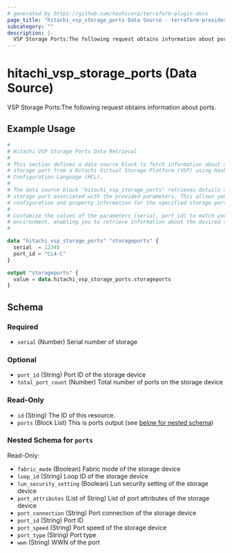 ```yaml
---
# generated by https://github.com/hashicorp/terraform-plugin-docs
page_title: "hitachi_vsp_storage_ports Data Source - terraform-provider-hitachi"
subcategory: ""
description: |-
  VSP Storage Ports:The following request obtains information about ports.
---
```


# hitachi_vsp_storage_ports (Data Source)

VSP Storage Ports:The following request obtains information about ports.

## Example Usage

```terraform
#
# Hitachi VSP Storage Ports Data Retrieval
#
# This section defines a data source block to fetch information about a specific
# storage port from a Hitachi Virtual Storage Platform (VSP) using HashiCorp
# Configuration Language (HCL).
#
# The data source block "hitachi_vsp_storage_ports" retrieves details about a
# storage port associated with the provided parameters. This allows you to access
# configuration and property information for the specified storage port.
#
# Customize the values of the parameters (serial, port_id) to match your
# environment, enabling you to retrieve information about the desired storage port.
#

data "hitachi_vsp_storage_ports" "storageports" {
  serial  = 12345
  port_id = "CL4-C"
}

output "storageports" {
  value = data.hitachi_vsp_storage_ports.storageports
}
```

<!-- schema generated by tfplugindocs -->
## Schema

### Required

- `serial` (Number) Serial number of storage

### Optional

- `port_id` (String) Port ID of the storage device
- `total_port_count` (Number) Total number of ports on the storage device

### Read-Only

- `id` (String) The ID of this resource.
- `ports` (Block List) This is ports output (see [below for nested schema](#nestedblock--ports))

<a id="nestedblock--ports"></a>
### Nested Schema for `ports`

Read-Only:

- `fabric_mode` (Boolean) Fabric mode of the storage device
- `loop_id` (String) Loop ID of the storage device
- `lun_security_setting` (Boolean) Lun security setting of the storage device
- `port_attributes` (List of String) List of port attributes of the storage device
- `port_connection` (String) Port connection of the storage device
- `port_id` (String) Port ID
- `port_speed` (String) Port speed of the storage device
- `port_type` (String) Port type
- `wwn` (String) WWN of the port
